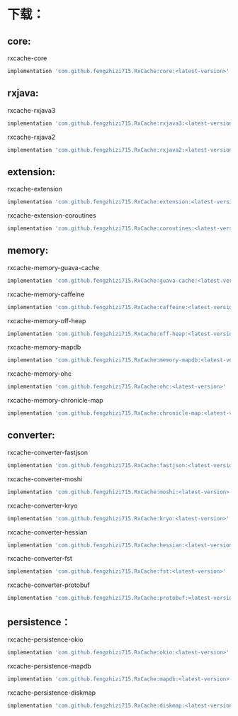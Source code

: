 # 下载：

## core:

rxcache-core

```groovy
implementation 'com.github.fengzhizi715.RxCache:core:<latest-version>'
```

## rxjava:

rxcache-rxjava3

```groovy
implementation 'com.github.fengzhizi715.RxCache:rxjava3:<latest-version>'
```

rxcache-rxjava2

```groovy
implementation 'com.github.fengzhizi715.RxCache:rxjava2:<latest-version>'
```

## extension:

rxcache-extension

```groovy
implementation 'com.github.fengzhizi715.RxCache:extension:<latest-version>'
```

rxcache-extension-coroutines

```groovy
implementation 'com.github.fengzhizi715.RxCache:coroutines:<latest-version>'
```

## memory:

rxcache-memory-guava-cache

```groovy
implementation 'com.github.fengzhizi715.RxCache:guava-cache:<latest-version>'
```

rxcache-memory-caffeine

```groovy
implementation 'com.github.fengzhizi715.RxCache:caffeine:<latest-version>'
```

rxcache-memory-off-heap

```groovy
implementation 'com.github.fengzhizi715.RxCache:off-heap:<latest-version>'
```

rxcache-memory-mapdb

```groovy
implementation 'com.github.fengzhizi715.RxCache:memory-mapdb:<latest-version>'
```

rxcache-memory-ohc

```groovy
implementation 'com.github.fengzhizi715.RxCache:ohc:<latest-version>'
```

rxcache-memory-chronicle-map

```groovy
implementation 'com.github.fengzhizi715.RxCache:chronicle-map:<latest-version>'
```

## converter:

rxcache-converter-fastjson

```groovy
implementation 'com.github.fengzhizi715.RxCache:fastjson:<latest-version>'
```

rxcache-converter-moshi

```groovy
implementation 'com.github.fengzhizi715.RxCache:moshi:<latest-version>'
```

rxcache-converter-kryo

```groovy
implementation 'com.github.fengzhizi715.RxCache:kryo:<latest-version>'
```

rxcache-converter-hessian

```groovy
implementation 'com.github.fengzhizi715.RxCache:hessian:<latest-version>'
```

rxcache-converter-fst

```groovy
implementation 'com.github.fengzhizi715.RxCache:fst:<latest-version>'
```

rxcache-converter-protobuf

```groovy
implementation 'com.github.fengzhizi715.RxCache:protobuf:<latest-version>'
```

## persistence：

rxcache-persistence-okio

```groovy
implementation 'com.github.fengzhizi715.RxCache:okio:<latest-version>'
```

rxcache-persistence-mapdb

```groovy
implementation 'com.github.fengzhizi715.RxCache:mapdb:<latest-version>'
```

rxcache-persistence-diskmap

```groovy
implementation 'com.github.fengzhizi715.RxCache:diskmap:<latest-version>'
```